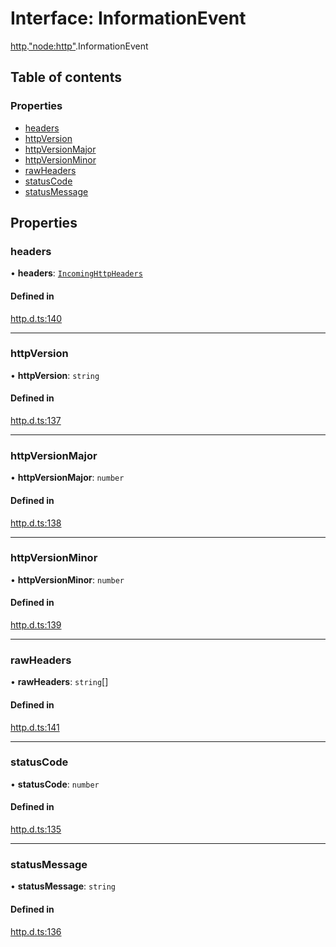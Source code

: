 # Interface: InformationEvent

[http](../modules/http.md).["node:http"](../modules/http._node_http_.md).InformationEvent

## Table of contents

### Properties

- [headers](http._node_http_.InformationEvent.md#headers)
- [httpVersion](http._node_http_.InformationEvent.md#httpversion)
- [httpVersionMajor](http._node_http_.InformationEvent.md#httpversionmajor)
- [httpVersionMinor](http._node_http_.InformationEvent.md#httpversionminor)
- [rawHeaders](http._node_http_.InformationEvent.md#rawheaders)
- [statusCode](http._node_http_.InformationEvent.md#statuscode)
- [statusMessage](http._node_http_.InformationEvent.md#statusmessage)

## Properties

### headers

• **headers**: [`IncomingHttpHeaders`](http._http_.IncomingHttpHeaders.md)

#### Defined in

[http.d.ts:140](https://github.com/goodcodedev/bun-types/blob/8bd1b3a/http.d.ts#L140)

___

### httpVersion

• **httpVersion**: `string`

#### Defined in

[http.d.ts:137](https://github.com/goodcodedev/bun-types/blob/8bd1b3a/http.d.ts#L137)

___

### httpVersionMajor

• **httpVersionMajor**: `number`

#### Defined in

[http.d.ts:138](https://github.com/goodcodedev/bun-types/blob/8bd1b3a/http.d.ts#L138)

___

### httpVersionMinor

• **httpVersionMinor**: `number`

#### Defined in

[http.d.ts:139](https://github.com/goodcodedev/bun-types/blob/8bd1b3a/http.d.ts#L139)

___

### rawHeaders

• **rawHeaders**: `string`[]

#### Defined in

[http.d.ts:141](https://github.com/goodcodedev/bun-types/blob/8bd1b3a/http.d.ts#L141)

___

### statusCode

• **statusCode**: `number`

#### Defined in

[http.d.ts:135](https://github.com/goodcodedev/bun-types/blob/8bd1b3a/http.d.ts#L135)

___

### statusMessage

• **statusMessage**: `string`

#### Defined in

[http.d.ts:136](https://github.com/goodcodedev/bun-types/blob/8bd1b3a/http.d.ts#L136)
